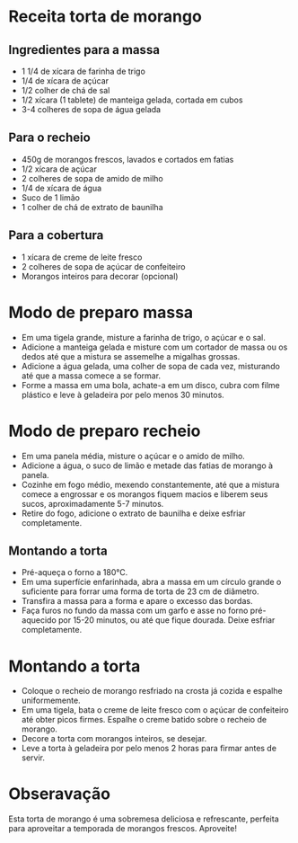 # Receita torta de morango

## Ingredientes para a massa

- 1 1/4 de xícara de farinha de trigo
- 1/4 de xícara de açúcar
- 1/2 colher de chá de sal
- 1/2 xícara (1 tablete) de manteiga gelada, cortada em cubos
- 3-4 colheres de sopa de água gelada

## Para o recheio

- 450g de morangos frescos, lavados e cortados em fatias
- 1/2 xícara de açúcar
- 2 colheres de sopa de amido de milho
- 1/4 de xícara de água
- Suco de 1 limão
- 1 colher de chá de extrato de baunilha

## Para a cobertura

- 1 xícara de creme de leite fresco
- 2 colheres de sopa de açúcar de confeiteiro
- Morangos inteiros para decorar (opcional)

# Modo de preparo massa

- Em uma tigela grande, misture a farinha de trigo, o açúcar e o sal.
- Adicione a manteiga gelada e misture com um cortador de massa ou os dedos até que a mistura se assemelhe a migalhas grossas.
- Adicione a água gelada, uma colher de sopa de cada vez, misturando até que a massa comece a se formar.
- Forme a massa em uma bola, achate-a em um disco, cubra com filme plástico e leve à geladeira por pelo menos 30 minutos.

# Modo de preparo recheio

- Em uma panela média, misture o açúcar e o amido de milho.
- Adicione a água, o suco de limão e metade das fatias de morango à panela.
- Cozinhe em fogo médio, mexendo constantemente, até que a mistura comece a engrossar e os morangos fiquem macios e liberem seus sucos, aproximadamente 5-7 minutos.
- Retire do fogo, adicione o extrato de baunilha e deixe esfriar completamente.

## Montando a torta

- Pré-aqueça o forno a 180°C.
- Em uma superfície enfarinhada, abra a massa em um círculo grande o suficiente para forrar uma forma de torta de 23 cm de diâmetro.
- Transfira a massa para a forma e apare o excesso das bordas.
- Faça furos no fundo da massa com um garfo e asse no forno pré-aquecido por 15-20 minutos, ou até que fique dourada. Deixe esfriar completamente.

# Montando a torta

- Coloque o recheio de morango resfriado na crosta já cozida e espalhe uniformemente.
- Em uma tigela, bata o creme de leite fresco com o açúcar de confeiteiro até obter picos firmes. Espalhe o creme batido sobre o recheio de morango.
- Decore a torta com morangos inteiros, se desejar.
- Leve a torta à geladeira por pelo menos 2 horas para firmar antes de servir.

# Obseravação

Esta torta de morango é uma sobremesa deliciosa e refrescante, perfeita para aproveitar a temporada de morangos frescos. Aproveite!




